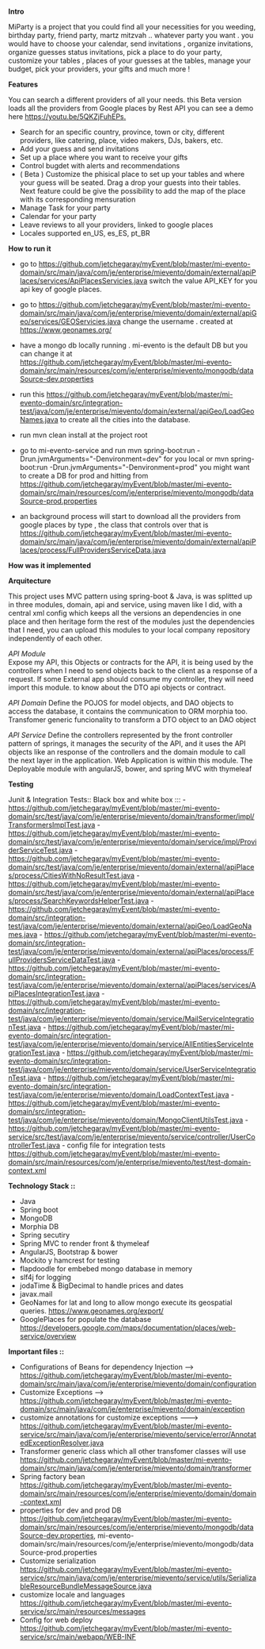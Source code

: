 **Intro**

MiParty is a project that you could find all your necessities for you weeding, birthday party, friend party, martz mitzvah ..  whatever party you want . you would have to choose your calendar, send invitations , organize invitations, organize guesses status invitations, pick a place to do your party, customize your tables , places of your guesses at the tables, manage your budget, pick your providers, your gifts and much more !


**Features**

You can search a different providers of all your needs. this Beta version loads all the providers from Google places by Rest API 
you can see a demo here [ https://youtu.be/5QKZjFuhEPs. ](https://www.youtube.com/watch?v=5QKZjFuhEPs)

   - Search for an specific country, province, town or city, different providers, like catering, place, video makers, DJs, bakers, etc. 
   - Add your guess and send invitations
   - Set up a place where you want to receive your gifts
   - Control bugdet with alerts and recommendations
   - ( Beta ) Customize the phisical place to set up your tables and where your guess will be seated. Drag a drop your guests into their tables. Next feature could be give the possibility to add the map of the place with its corresponding mensuration  
   - Manage Task for your party
   - Calendar for your party
   - Leave reviews to all your providers, linked to google places
   - Locales supported en_US, es_ES, pt_BR


**How to run it** 

   -  go to https://github.com/jetchegaray/myEvent/blob/master/mi-evento-domain/src/main/java/com/je/enterprise/mievento/domain/external/apiPlaces/services/ApiPlacesServicies.java
   switch the value API_KEY for you api key of google places.
   
   - go to https://github.com/jetchegaray/myEvent/blob/master/mi-evento-domain/src/main/java/com/je/enterprise/mievento/domain/external/apiGeo/services/GEOServicies.java
    change the username . created at https://www.geonames.org/ 

   - have a mongo db locally running . mi-evento is the default DB but you can change it at 
   https://github.com/jetchegaray/myEvent/blob/master/mi-evento-domain/src/main/resources/com/je/enterprise/mievento/mongodb/dataSource-dev.properties

   - run this https://github.com/jetchegaray/myEvent/blob/master/mi-evento-domain/src/integration-test/java/com/je/enterprise/mievento/domain/external/apiGeo/LoadGeoNames.java
    to create all the cities into the database. 

   - run mvn clean install at the project root 

   - go to mi-evento-service and run mvn spring-boot:run -Drun.jvmArguments="-Denvironment=dev"  for you local or 
    mvn spring-boot:run -Drun.jvmArguments="-Denvironment=prod" you might want to create a DB for prod and hitting from
    https://github.com/jetchegaray/myEvent/blob/master/mi-evento-domain/src/main/resources/com/je/enterprise/mievento/mongodb/dataSource-prod.properties
    
   - an background process will start to download all the providers from google places by type , the class that controls over that is https://github.com/jetchegaray/myEvent/blob/master/mi-evento-domain/src/main/java/com/je/enterprise/mievento/domain/external/apiPlaces/process/FullProvidersServiceData.java

    
**How was it implemented**

**Arquitecture**

This project uses MVC pattern using spring-boot & Java, is was splitted up in three modules, domain, api and service, using maven like I did, with a central xml config which keeps all the versions an dependencies in one place and then heritage form the rest of the modules just the dependencies that I need, you can upload this modules to your local company repository independently of each other. 

*API Module*  
Expose my API, this Objects or contracts for the API, it is being used by the controllers when I need to send objects back to the client as a response of a request. If some External app should consume my controller, they will need import this module. to know about the DTO api objects or contract. 

*API Domain*
Define the POJOS for model objects, and DAO objects to access the database, it contains the communication to ORM morphia too. Transfomer generic funcionality to transform a DTO object to an DAO object 

*API Service*
Define the controllers represented by the front controller pattern of springs, it manages the security of the API, and it uses the API objects like an response of the controllers and the domain module to call the next layer in the application. 
Web Application is within this module. The Deployable module with angularJS, bower, and spring MVC with thymeleaf

**Testing**

   Junit & Integration Tests::
      Black box and white box :::
      -  https://github.com/jetchegaray/myEvent/blob/master/mi-evento-domain/src/test/java/com/je/enterprise/mievento/domain/transformer/impl/TransformersImplTest.java
      -  https://github.com/jetchegaray/myEvent/blob/master/mi-evento-domain/src/test/java/com/je/enterprise/mievento/domain/service/impl/ProviderServiceTest.java
      -  https://github.com/jetchegaray/myEvent/blob/master/mi-evento-domain/src/test/java/com/je/enterprise/mievento/domain/external/apiPlaces/process/CitiesWithNoResultTest.java
      -  https://github.com/jetchegaray/myEvent/blob/master/mi-evento-domain/src/test/java/com/je/enterprise/mievento/domain/external/apiPlaces/process/SearchKeywordsHelperTest.java
      -  https://github.com/jetchegaray/myEvent/blob/master/mi-evento-domain/src/integration-test/java/com/je/enterprise/mievento/domain/external/apiGeo/LoadGeoNames.java
      -  https://github.com/jetchegaray/myEvent/blob/master/mi-evento-domain/src/integration-test/java/com/je/enterprise/mievento/domain/external/apiPlaces/process/FullProvidersServiceDataTest.java
      -  https://github.com/jetchegaray/myEvent/blob/master/mi-evento-domain/src/integration-test/java/com/je/enterprise/mievento/domain/external/apiPlaces/services/ApiPlacesIntegrationTest.java
      -  https://github.com/jetchegaray/myEvent/blob/master/mi-evento-domain/src/integration-test/java/com/je/enterprise/mievento/domain/service/MailServiceIntegrationTest.java
      -  https://github.com/jetchegaray/myEvent/blob/master/mi-evento-domain/src/integration-test/java/com/je/enterprise/mievento/domain/service/AllEntitiesServiceIntegrationTest.java
      -  https://github.com/jetchegaray/myEvent/blob/master/mi-evento-domain/src/integration-test/java/com/je/enterprise/mievento/domain/service/UserServiceIntegrationTest.java
      -  https://github.com/jetchegaray/myEvent/blob/master/mi-evento-domain/src/integration-test/java/com/je/enterprise/mievento/domain/LoadContextTest.java
      -  https://github.com/jetchegaray/myEvent/blob/master/mi-evento-domain/src/integration-test/java/com/je/enterprise/mievento/domain/MongoClientUtilsTest.java 
      - https://github.com/jetchegaray/myEvent/blob/master/mi-evento-service/src/test/java/com/je/enterprise/mievento/service/controller/UserControllerTest.java
      - config file for integration tests  https://github.com/jetchegaray/myEvent/blob/master/mi-evento-domain/src/main/resources/com/je/enterprise/mievento/test/test-domain-context.xml 
         
         
       
**Technology Stack ::** 

   - Java 
   - Spring boot 
   - MongoDB
   - Morphia DB
   - Spring secutiry
   - Spring MVC to render front & thymeleaf
   - AngularJS, Bootstrap & bower
   - Mockito y hamcrest for testing
   - flapdoodle for embebed mongo database in memory
   - slf4j for logging 
   - jodaTime & BigDecimal to handle prices and dates
   - javax.mail 
   - GeoNames for lat and long to allow mongo execute its geospatial queries. https://www.geonames.org/export/ 
   - GooglePlaces for populate the database https://developers.google.com/maps/documentation/places/web-service/overview  

**Important files ::**
   - Configurations of Beans for dependency Injection -->  https://github.com/jetchegaray/myEvent/blob/master/mi-evento-domain/src/main/java/com/je/enterprise/mievento/domain/configuration 
   - Customize Exceptions -->  https://github.com/jetchegaray/myEvent/blob/master/mi-evento-domain/src/main/java/com/je/enterprise/mievento/domain/exception
   - customize annotations for customize exceptions  --->  https://github.com/jetchegaray/myEvent/blob/master/mi-evento-service/src/main/java/com/je/enterprise/mievento/service/error/AnnotatedExceptionResolver.java 
   - Transformer generic class which all other transfomer classes will use https://github.com/jetchegaray/myEvent/blob/master/mi-evento-domain/src/main/java/com/je/enterprise/mievento/domain/transformer
   - Spring factory bean  https://github.com/jetchegaray/myEvent/blob/master/mi-evento-domain/src/main/resources/com/je/enterprise/mievento/domain/domain-context.xml 
   - properties for dev and prod DB  https://github.com/jetchegaray/myEvent/blob/master/mi-evento-domain/src/main/resources/com/je/enterprise/mievento/mongodb/dataSource-dev.properties, mi-evento-domain/src/main/resources/com/je/enterprise/mievento/mongodb/dataSource-prod.properties
   - Customize serialization  https://github.com/jetchegaray/myEvent/blob/master/mi-evento-service/src/main/java/com/je/enterprise/mievento/service/utils/SerializableResourceBundleMessageSource.java
   - customize locale and languages  https://github.com/jetchegaray/myEvent/blob/master/mi-evento-service/src/main/resources/messages
   - Config for web deploy  https://github.com/jetchegaray/myEvent/blob/master/mi-evento-service/src/main/webapp/WEB-INF
  
